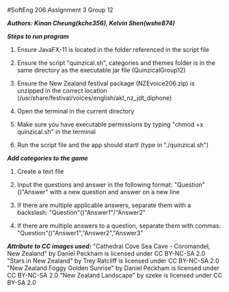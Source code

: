 #SoftEng 206 Assignment 3 Group 12

***Authors: Kinan Cheung(kche356), Kelvin Shen(wshe874)***


***Steps to run program***

1. Ensure JavaFX-11 is located in the folder referenced in the script file

2. Ensure the script "quinzical.sh", categories and themes folder is in the same directory as the executable jar file (QuinzicalGroup12)

3. Ensure the New Zealand festival package (NZEvoice206.zip) is unzipped in the 
correct location (/usr/share/festival/voices/english/akl_nz_jdt_diphone)

4. Open the terminal in the current directory

5. Make sure you have executable permissions by typing "chmod +x quinzical.sh" in the terminal

6. Run the script file and the app should start! (type in "./quinzical.sh")


***Add categories to the game***

1. Create a text file

2. Input the questions and answer in the following format: "Question"()"Answer" with a new question and answer on a new line

3. If there are multiple applicable answers, separate them with a backslash: "Question"()"Answer1"/"Answer2"

4. If there are multiple answers to a question, separate them with commas: "Question"()"Answer1","Answer2","Answer3"

***Attribute to CC images used:***
"Cathedral Cove Sea Cave - Coromandel, New Zealand" by Daniel Peckham is licensed under CC BY-NC-SA 2.0 
"Stars in New Zealand" by Trey Ratcliff is licensed under CC BY-NC-SA 2.0 
"New Zealand Foggy Golden Sunrise" by Daniel Peckham is licensed under CC BY-NC-SA 2.0 
"New Zealand Landscape" by szeke is licensed under CC BY-SA 2.0